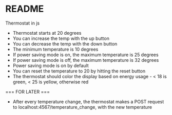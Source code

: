 # README

Thermostat in js

* Thermostat starts at 20 degrees
* You can increase the temp with the up button
* You can decrease the temp with the down button
* The minimum temperature is 10 degrees
* If power saving mode is on, the maximum temperature is 25 degrees
* If power saving mode is off, the maximum temperature is 32 degrees
* Power saving mode is on by default
* You can reset the temperature to 20 by hitting the reset button
* The thermostat should color the display based on energy usage - < 18 is green, < 25 is yellow, otherwise red

=== FOR LATER ===
* After every temperature change, the thermostat makes a POST request to localhost:4567/temperature_change, with the new temperature
